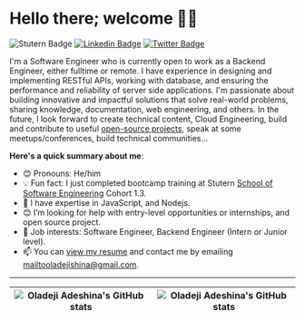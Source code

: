 # Hello there; welcome 👋🏾

![Stutern Badge](https://img.shields.io/twitter/url?color=blue&label=STUTERN%20School%20of%20Software%20Engineering&logo=Stutern&logoColor=Blue&style=social&url=https%3A%2F%2Fstutern.com%2F) [![Linkedin Badge](https://img.shields.io/badge/-oladejiadeshina-blue?style=for-the-badge&logo=Linkedin&logoColor=white&link=https://www.linkedin.com/in/adeshina-oladeji-249a14167/)](https://www.linkedin.com/in/adeshina-oladeji-249a14167/) [![Twitter Badge](https://img.shields.io/badge/-oladejiadeshina-1ca0f1?style=for-the-badge&logo=twitter&logoColor=white&link=https://twitter.com/dev_virtuoso)](https://twitter.com/dev_virtuoso)

I'm a Software Engineer who is currently open to work as a Backend Engineer, either fulltime or remote. I have experience in designing and implementing RESTful APIs, working with database, and ensuring the performance and reliability of server side applications. I'm passionate about building innovative and impactful solutions that solve real-world problems, sharing knowledge, documentation, web engineering, and others. In the future, I look forward to create technical content, Cloud Engineering, build and contribute to useful [open-source projects](https://github.com/adeshina3002), speak at some meetups/conferences, build technical communities...


**Here's a quick summary about me**:

- 😊 Pronouns: He/him
- 💡 Fun fact: I just completed bootcamp training at Stutern [School of Software Engineering](https://stutern.com) Cohort 1.3.
- 🌱 I have expertise in JavaScript, and Nodejs.
- 😊 I’m looking for help with entry-level opportunities or internships, and open source project.
- 💼 Job interests: Software Engineer, Backend Engineer (Intern or Junior level).
- 📫 You can [view my resume](https://drive.google.com/file/d/1H2TXsOb-tBarDXoxiyNvGOmuFI_aZ4sz/view?usp=share_link) and contact me by emailing mailtooladejishina@gmail.com.

---

| <img align="center" src="https://github-readme-stats.vercel.app/api?username=adeshina3002&show_icons=true&include_all_commits=true&hide_border=true" alt="Oladeji Adeshina's GitHub stats" /> | <img align="center" src="https://github-readme-stats.vercel.app/api/top-langs/?username=adeshina3002&langs_count=8&layout=compact&hide_border=true" alt="Oladeji Adeshina's GitHub stats" /> |
| ------------- | ------------- |
